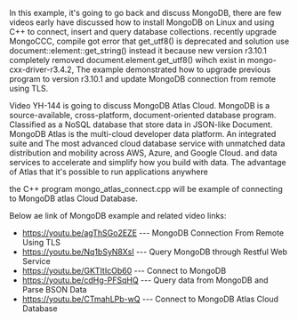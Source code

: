 In this example, it's going to go back and discuss MongoDB, there are few videos early have discussed how to install MongoDB on Linux and using C++ to connect, insert and query database collections.
recently upgrade MongoCCC, compile got error that get_utf8() is deprecated and solution use document::element::get_string() instead it because new version r3.10.1 completely removed document.element.get_utf8() wihch exist in mongo-cxx-driver-r3.4.2, 
The example demonstrated how to upgrade previous program to version r3.10.1 and update MongoDB connection from remote using TLS.

Video YH-144 is going to discuss MongoDB Atlas Cloud. MongoDB is a source-available, cross-platform, document-oriented database program. 
Classified as a NoSQL database that store data in JSON-like Document. MongoDB Atlas is the multi-cloud developer data platform. 
An integrated suite and The most advanced cloud database service with unmatched data distribution and mobility across AWS, Azure, and Google Cloud.
and data services to accelerate and simplify how you build with data. The advantage of Atlas that it's possible to run applications anywhere

the C++ program mongo_atlas_connect.cpp will be example of connecting to MongoDB atlas Cloud Database.

Below ae link of MongoDB example and related video links:
* https://youtu.be/agThSGo2EZE  --- MongoDB Connection From Remote Using TLS
* https://youtu.be/Nq1bSyN8XsI  --- Query MongoDB through Restful Web Service
* https://youtu.be/GKTItIcOb60  --- Connect to MongoDB
* https://youtu.be/cdHg-PFSqHQ  ---  Query data from  MongoDB and Parse BSON Data
* https://youtu.be/CTmahLPb-wQ  --- Connect to MongoDB Atlas Cloud Database
